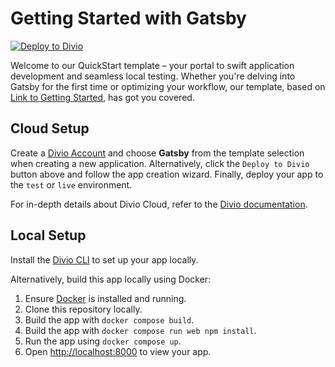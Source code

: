 # Getting Started with Gatsby

[![Deploy to Divio](https://img.shields.io/badge/DEPLOY-TO%20DIVIO-DFFF67?logo=docker&logoColor=white&labelColor=333333)](https://control.divio.com/app/new/?template_url=https://github.com/divio/getting-started-with-gatsby/archive/refs/heads/main.zip)

Welcome to our QuickStart template – your portal to swift application development and seamless local testing. Whether you're delving into Gatsby for the first time or optimizing your workflow, our template, based on [Link to Getting Started]({TEMPLATE}), has got you covered.

## Cloud Setup

Create a [Divio Account](https://control.divio.com/) and choose **Gatsby** from the template selection when creating a new application. Alternatively, click the `Deploy to Divio` button above and follow the app creation wizard. Finally, deploy your app to the `test` or `live` environment.

For in-depth details about Divio Cloud, refer to the [Divio documentation](https://docs.divio.com/introduction/).

## Local Setup

Install the [Divio CLI](https://github.com/divio/divio-cli) to set up your app locally.

Alternatively, build this app locally using Docker:

1. Ensure [Docker](https://docs.docker.com/get-docker/) is installed and running.
2. Clone this repository locally.
3. Build the app with `docker compose build`.
4. Build the app with `docker compose run web npm install`.
5. Run the app using `docker compose up`.
6. Open [http://localhost:8000]() to view your app.
